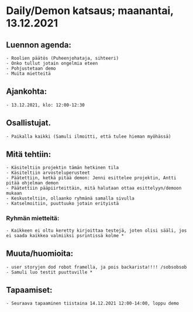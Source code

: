 # Daily/Demon katsaus; maanantai, 13.12.2021

## Luennon agenda:
    - Roolien päätös (Puheenjohataja, sihteeri)
    - Onko tullut jotain ongelmia eteen
    - Pohjustetaan demo
    - Muita mietteitä

## Ajankohta:
    - 13.12.2021, klo: 12:00-12:30

## Osallistujat.
    - Paikalla kaikki (Samuli ilmoitti, että tulee hieman myöhässä)

## Mitä tehtiin:
    - Käsiteltiin projektin tämän hetkinen tila
    - Käsiteltiin arvosteluperusteet
    - Päätettiin, ketkä pitää demon: Jenni esittelee projektin, Antti pitää ohjelman demon
    - Päätettiin pääpiirteittäin, mitä halutaan ottaa esittelyyn/demoon mukaan
    - Keskusteltiin, ollaanko ryhmänä samalla sivulla
    - Katselmoitiin, puuttuuko jotain erityistä


### Ryhmän mietteitä:
    - Kaikkeen ei oltu keretty kirjoittaa testejä, joten olisi sääli, jos ei saada kaikkea valmiiksi psrintissä kolme *

## Muuta/huomioita:
    - user storyjen dod robot framella, ja pois backarista!!!! /sobsobsob
    - Samuli luo testit puuttuville *

## Tapaamiset:
    - Seuraava tapaaminen tiistaina 14.12.2021 12:00-14:00, loppu demo


